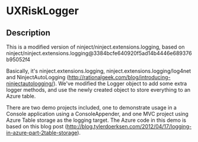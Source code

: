 UXRiskLogger
============

Description
-----------
This is a modified version of ninject/ninject.extensions.logging, based on ninject/ninject.extensions.logging@3384bcfe640920f5ad14b4446e689376b95052f4

Basically, it's ninject.extensions.logging, ninject.extensions.logging/log4net and NinjectAutoLogging (http://rationalgeek.com/blog/introducing-ninjectautologging/).
We've modified the Logger object to add some extra logger methods, and use the newly created object to store everything to an Azure table.

There are two demo projects included, one to demonstrate usage in a Console application using a ConsoleAppender, and one MVC project using Azure Table storage as the logging target.
The Azure code in this demo is based on this blog post (http://blog.tylerdoerksen.com/2012/04/17/logging-in-azure-part-2table-storage).